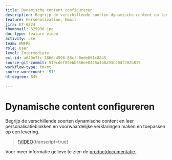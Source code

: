 ```yaml
---
title: Dynamische content configureren
description: Begrijp de verschillende soorten dynamische content en leer personalisatieblokken en voorwaardelijke verklaringen maken en toepassen op een levering.
feature: Personalization, Email
jira: KT-6824
thumbnail: 329936.jpg
doc-type: feature video
activity: use
team: WWFRE
role: User
level: Intermediate
exl-id: a649e71c-1866-4596-88cf-0ede861c8845
source-git-commit: 519cdef03ebb656ee8425a1b8a93c204f202b819
workflow-type: tm+mt
source-wordcount: '57'
ht-degree: 84%

---
```


# Dynamische content configureren

Begrijp de verschillende soorten dynamische content en leer personalisatieblokken en voorwaardelijke verklaringen maken en toepassen op een levering.

>[!VIDEO](https://video.tv.adobe.com/v/329936?quality=12&learn=on){transcript=true}

Voor meer informatie gelieve te zien de [ productdocumentatie ](https://experienceleague.adobe.com/docs/campaign-classic/using/sending-messages/personalizing-deliveries/conditional-content.html?lang=nl-NL).
